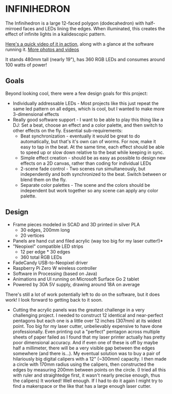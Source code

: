 # INFINIHEDRON

The Infinihedron is a large 12-faced polygon (dodecahedron) with half-mirroed faces and LEDs lining the edges. When illuminated, this creates the effect of infinite lights in a kalidescopic pattern.

[Here's a quick video of it in action](https://photos.app.goo.gl/cjdmcP2U8k5sayQv9), along with a glance at the software running it.
[More photos and videos](https://photos.app.goo.gl/n18Prc7EzE4qecTB7)

It stands 480mm tall (nearly 19"), has 360 RGB LEDs and consumes around 100 watts of power!

## Goals

Beyond looking cool, there were a few design goals for this project:

* Individually addressable LEDs - Most projects like this just repeat the same led pattern on all edges, which is cool, but I wanted to make more 3-dimensional effects
* Really good software support - I want to be able to play this thing like a DJ: Set a beat, choose an effect and a color palette, and then switch to other effects on the fly. Essential sub-requirements:
  	* Beat synchronization - eventually it would be great to do automatically, but that's it's own can of worms. For now, make it easy to tap in the beat. At the same time, each effect should be able to speed up or slow down relative to the beat while keeping in sync.
  	* Simple effect creation - should be as easy as possible to design new effects on a 2D canvas, rather than coding for individual LEDs
  	* 2-scene fade control - Two scenes run simultaneously, but independently and both synchronized to the beat. Switch between or blend them on the fly.
  	* Separate color palettes - The scene and the colors should be independent but work together so any scene can apply any color palette.

## Design

* Frame pieces modeled in SCAD and 3D printed in silver PLA
  * 30 edges, 200mm long
  * 20 vertices
* Panels are hand cut and filed acrylic (way too big for my laser cutter!)*
* "Neopixel" compatible LED strips
  * 12 per edge * 30 edges
  * 360 total RGB LEDs
* FadeCandy USB-to-Neopixel driver
* Raspberry Pi Zero W wireless controller
* Software in Processing (based on Java)
* Animations and UI running on Microsoft Surface Go 2 tablet
* Powered by 30A 5V supply, drawing around 18A on average

There's still a lot of work potentially left to do on the software, but it does work! I look forward to getting back to it soon.

* Cutting the acrylic panels was the greatest challenge in a very challenging project. I needed to construct 12 identical and near-perfect pentagons but each one is a little over 12 inches (307mm) at its widest point. Too big for my laser cutter, unbelievably expensive to have done professionally. Even printing out a "perfect" pentagon across multiple sheets of paper failed as I found that my laser printer actually has pretty poor dimensional accuracy. And if even one of these is off by maybe half a millimeter, there will be a very visible gap between the edges somewhere (and there is...). My eventual solution was to buy a pair of hilariously big digital calipers with a 12" (~300mm) capacity. I then made a circle with 170mm radius using the calipers, then constructed the edges by measuring 200mm between points on the circle. (I tried all this with ruler and straightedge first, it wasn't nearly precise enough, thus the calipers) It worked! Well enough. If I had to do it again I might try to find a makerspace or the like that has a large enough laser cutter.
